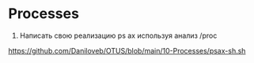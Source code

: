# Processes

1. Написать свою реализацию ps ax используя анализ /proc

https://github.com/Daniloveb/OTUS/blob/main/10-Processes/psax-sh.sh



